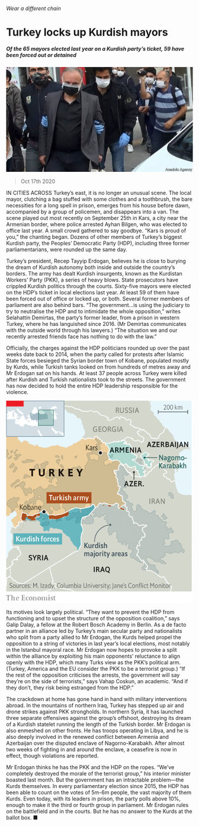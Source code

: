 ###### Wear a different chain

# Turkey locks up Kurdish mayors 

##### Of the 65 mayors elected last year on a Kurdish party’s ticket, 59 have been forced out or detained 

![image](images/20201017_EUP501.jpg) 

> Oct 17th 2020 


IN CITIES ACROSS Turkey’s east, it is no longer an unusual scene. The local mayor, clutching a bag stuffed with some clothes and a toothbrush, the bare necessities for a long spell in prison, emerges from his house before dawn, accompanied by a group of policemen, and disappears into a van. The scene played out most recently on September 25th in Kars, a city near the Armenian border, where police arrested Ayhan Bilgen, who was elected to office last year. A small crowd gathered to say goodbye. “Kars is proud of you,” the chanting began. Dozens of other members of Turkey’s biggest Kurdish party, the Peoples’ Democratic Party (HDP), including three former parliamentarians, were rounded up the same day.


Turkey’s president, Recep Tayyip Erdogan, believes he is close to burying the dream of Kurdish autonomy both inside and outside the country’s borders. The army has dealt Kurdish insurgents, known as the Kurdistan Workers’ Party (PKK), a series of heavy blows. State prosecutors have crippled Kurdish politics through the courts. Sixty-five mayors were elected on the HDP’s ticket in local elections last year. At least 59 of them have been forced out of office or locked up, or both. Several former members of parliament are also behind bars. “The government…is using the judiciary to try to neutralise the HDP and to intimidate the whole opposition,” writes Selahattin Demirtas, the party’s former leader, from a prison in western Turkey, where he has languished since 2016. (Mr Demirtas communicates with the outside world through his lawyers.) “The situation we and our recently arrested friends face has nothing to do with the law.”



Officially, the charges against the HDP politicians rounded up over the past weeks date back to 2014, when the party called for protests after Islamic State forces besieged the Syrian border town of Kobane, populated mostly by Kurds, while Turkish tanks looked on from hundreds of metres away and Mr Erdogan sat on his hands. At least 37 people across Turkey were killed after Kurdish and Turkish nationalists took to the streets. The government has now decided to hold the entire HDP leadership responsible for the violence.

![image](images/20201017_EUM900.png) 



Its motives look largely political. “They want to prevent the HDP from functioning and to upset the structure of the opposition coalition,” says Galip Dalay, a fellow at the Robert Bosch Academy in Berlin. As a de facto partner in an alliance led by Turkey’s main secular party and nationalists who split from a party allied to Mr Erdogan, the Kurds helped propel the opposition to a string of victories in last year’s local elections, most notably in the Istanbul mayoral race. Mr Erdogan now hopes to provoke a split within the alliance by exploiting his main opponents’ reluctance to align openly with the HDP, which many Turks view as the PKK’s political arm. (Turkey, America and the EU consider the PKK to be a terrorist group.) “If the rest of the opposition criticises the arrests, the government will say they’re on the side of terrorists,” says Vahap Coskun, an academic. “And if they don’t, they risk being estranged from the HDP.”


The crackdown at home has gone hand in hand with military interventions abroad. In the mountains of northern Iraq, Turkey has stepped up air and drone strikes against PKK strongholds. In northern Syria, it has launched three separate offensives against the group’s offshoot, destroying its dream of a Kurdish statelet running the length of the Turkish border. Mr Erdogan is also enmeshed on other fronts. He has troops operating in Libya, and he is also deeply involved in the renewed conflict between Armenia and Azerbaijan over the disputed enclave of Nagorno-Karabakh. After almost two weeks of fighting in and around the enclave, a ceasefire is now in effect, though violations are reported.


Mr Erdogan thinks he has the PKK and the HDP on the ropes. “We’ve completely destroyed the morale of the terrorist group,” his interior minister boasted last month. But the government has an intractable problem—the Kurds themselves. In every parliamentary election since 2015, the HDP has been able to count on the votes of 5m-6m people, the vast majority of them Kurds. Even today, with its leaders in prison, the party polls above 10%, enough to make it the third or fourth group in parliament. Mr Erdogan rules on the battlefield and in the courts. But he has no answer to the Kurds at the ballot box. ■

